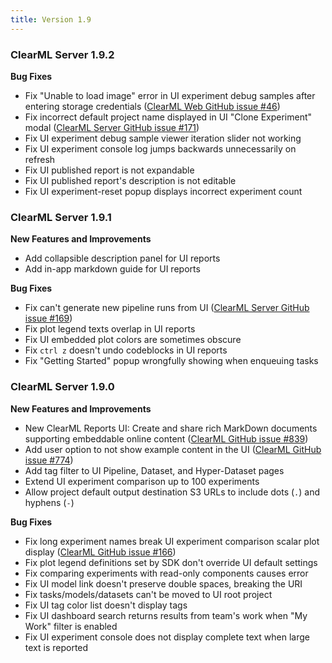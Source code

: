 ```yaml
---
title: Version 1.9
---
```


### ClearML Server 1.9.2

**Bug Fixes**
* Fix "Unable to load image" error in UI experiment debug samples after entering storage credentials ([ClearML Web GitHub issue #46](https://github.com/clearml/clearml-web/issues/46))
* Fix incorrect default project name displayed in UI "Clone Experiment" modal ([ClearML Server GitHub issue #171](https://github.com/clearml/clearml-server/issues/171))
* Fix UI experiment debug sample viewer iteration slider not working
* Fix UI experiment console log jumps backwards unnecessarily on refresh
* Fix UI published report is not expandable
* Fix UI published report's description is not editable
* Fix UI experiment-reset popup displays incorrect experiment count 

### ClearML Server 1.9.1

**New Features and Improvements**
* Add collapsible description panel for UI reports 
* Add in-app markdown guide for UI reports

**Bug Fixes**
* Fix can't generate new pipeline runs from UI ([ClearML Server GitHub issue #169](https://github.com/clearml/clearml-server/issues/169))
* Fix plot legend texts overlap in UI reports
* Fix UI embedded plot colors are sometimes obscure
* Fix `ctrl z` doesn't undo codeblocks in UI reports
* Fix "Getting Started" popup wrongfully showing when enqueuing tasks

### ClearML Server 1.9.0

**New Features and Improvements**
* New ClearML Reports UI: Create and share rich MarkDown documents supporting embeddable online content ([ClearML GitHub issue #839](https://github.com/clearml/clearml/issues/839))
* Add user option to not show example content in the UI ([ClearML GitHub issue #774](https://github.com/clearml/clearml/issues/774))
* Add tag filter to UI Pipeline, Dataset, and Hyper-Dataset pages
* Extend UI experiment comparison up to 100 experiments
* Allow project default output destination S3 URLs to include dots (`.`) and hyphens (`-`)

**Bug Fixes**
* Fix long experiment names break UI experiment comparison scalar plot display ([ClearML GitHub issue #166](https://github.com/clearml/clearml-server/issues/166))
* Fix plot legend definitions set by SDK don't override UI default settings
* Fix comparing experiments with read-only components causes error 
* Fix UI model link doesn't preserve double spaces, breaking the URI
* Fix tasks/models/datasets can't be moved to UI root project
* Fix UI tag color list doesn't display tags 
* Fix UI dashboard search returns results from team's work when "My Work" filter is enabled
* Fix UI experiment console does not display complete text when large text is reported

